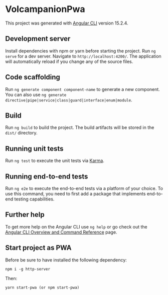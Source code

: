 # VolcampanionPwa

This project was generated with [Angular CLI](https://github.com/angular/angular-cli) version 15.2.4.

## Development server

Install dependencies with npm or yarn before starting the project.
Run `ng serve` for a dev server. Navigate to `http://localhost:4200/`. The application will automatically reload if you change any of the source files.

## Code scaffolding

Run `ng generate component component-name` to generate a new component. You can also use `ng generate directive|pipe|service|class|guard|interface|enum|module`.

## Build

Run `ng build` to build the project. The build artifacts will be stored in the `dist/` directory.

## Running unit tests

Run `ng test` to execute the unit tests via [Karma](https://karma-runner.github.io).

## Running end-to-end tests

Run `ng e2e` to execute the end-to-end tests via a platform of your choice. To use this command, you need to first add a package that implements end-to-end testing capabilities.

## Further help

To get more help on the Angular CLI use `ng help` or go check out the [Angular CLI Overview and Command Reference](https://angular.io/cli) page.


## Start project as PWA

Before be sure to have installed the following dependency:
```
npm i -g http-server
```

Then:
````
yarn start-pwa (or npm start-pwa)
````
